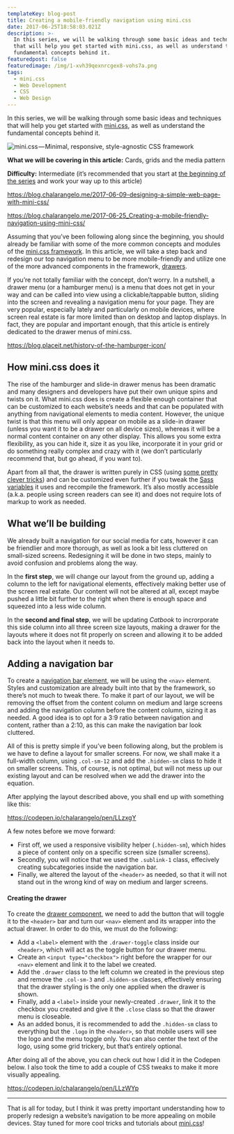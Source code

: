 ```yaml
---
templateKey: blog-post
title: Creating a mobile-friendly navigation using mini.css
date: 2017-06-25T18:58:03.021Z
description: >-
  In this series, we will be walking through some basic ideas and techniques
  that will help you get started with mini.css, as well as understand the
  fundamental concepts behind it.
featuredpost: false
featuredimage: /img/1-xvh39qexnrcgex8-vohs7a.png
tags:
  - mini.css
  - Web Development
  - CSS
  - Web Design
---
```


In this series, we will be walking through some basic ideas and techniques that will help you get started with [mini.css](http://minicss.org/), as well as understand the fundamental concepts behind it.

![mini.css — Minimal, responsive, style-agnostic CSS framework](/img/1-xvh39qexnrcgex8-vohs7a.png "mini.css — Minimal, responsive, style-agnostic CSS framework")

**What we will be covering in this article:** Cards, grids and the media pattern

**Difficulty:** Intermediate (it’s recommended that you start at [the beginning of the series](/2017-06-25_Creating-a-mobile-friendly-navigation-using-mini-css) and work your way up to this article)

https://blog.chalarangelo.me/2017-06-09-designing-a-simple-web-page-with-mini-css/

https://blog.chalarangelo.me/2017-06-25_Creating-a-mobile-friendly-navigation-using-mini-css/

Assuming that you’ve been following along since the beginning, you should already be familiar with some of the more common concepts and modules of the [mini.css framework](http://minicss.org). In this article, we will take a step back and redesign our top navigation menu to be more mobile-friendly and utilize one of the more advanced components in the framework, [drawers](http://minicss.org/navigation#drawer).

If you’re not totally familiar with the concept, don’t worry. In a nutshell, a drawer menu (or a hamburger menu) is a menu that does not get in your way and can be called into view using a clickable/tappable button, sliding into the screen and revealing a navigation menu for your page. They are very popular, especially lately and particularly on mobile devices, where screen real estate is far more limited than on desktop and laptop displays. In fact, they are popular and important enough, that this article is entirely dedicated to the drawer menus of mini.css.

https://blog.placeit.net/history-of-the-hamburger-icon/

## How mini.css does it

The rise of the hamburger and slide-in drawer menus has been dramatic and many designers and developers have put their own unique spins and twists on it. What mini.css does is create a flexible enough container that can be customized to each website’s needs and that can be populated with anything from navigational elements to media content. However, the unique twist is that this menu will only appear on mobile as a slide-in drawer (unless you want it to be a drawer on all device sizes), whereas it will be a normal content container on any other display. This allows you some extra flexibility, as you can hide it, size it as you like, incorporate it in your grid or do something really complex and crazy with it (we don’t particularly recommend that, but go ahead, if you want to).

Apart from all that, the drawer is written purely in CSS (using [some pretty clever tricks](https://css-tricks.com/the-checkbox-hack/)) and can be customized even further if you tweak the [Sass variables](http://minicss.org/customization/navigation#drawer) it uses and recompile the framework. It’s also mostly accessible (a.k.a. people using screen readers can see it) and does not require lots of markup to work as needed.

## What we’ll be building

We already built a navigation for our social media for cats, however it can be friendlier and more thorough, as well as look a bit less cluttered on small-sized screens. Redesigning it will be done in two steps, mainly to avoid confusion and problems along the way.

In the **first step**, we will change our layout from the ground up, adding a column to the left for navigational elements, effectively making better use of the screen real estate. Our content will not be altered at all, except maybe pushed a little bit further to the right when there is enough space and squeezed into a less wide column.

In the **second and final step**, we will be updating _Catbook_ to incrorporate this side column into all three screen size layouts, making a drawer for the layouts where it does not fit properly on screen and allowing it to be added back into the layout when it needs to.

## Adding a navigation bar

To create a [navigation bar element](http://minicss.org/customization/navigation#navigation-bar), we will be using the `<nav>` element. Styles and customization are already built into that by the framework, so there’s not much to tweak there. To make it part of our layout, we will be removing the offset from the content column on medium and large screens and adding the navigation column before the content column, sizing it as needed. A good idea is to opt for a 3:9 ratio between navigation and content, rather than a 2:10, as this can make the navigation bar look cluttered.

All of this is pretty simple if you’ve been following along, but the problem is we have to define a layout for smaller screens. For now, we shall make it a full-width column, using `.col-sm-12` and add the `.hidden-sm` class to hide it on smaller screens. This, of course, is not optimal, but will not mess up our existing layout and can be resolved when we add the drawer into the equation.

After applying the layout described above, you shall end up with something like this:

https://codepen.io/chalarangelo/pen/LLzxgY

A few notes before we move forward:

*   First off, we used a responsive visibility helper (`.hidden-sm`), which hides a piece of content only on a specific screen size (smaller screens).
*   Secondly, you will notice that we used the `.sublink-1` class, effecively creating subcategories inside the navigation bar.
*   Finally, we altered the layout of the `<header>` as needed, so that it will not stand out in the wrong kind of way on medium and larger screens.

#### Creating the drawer

To create the [drawer component](http://minicss.org/navigation#drawer), we need to add the button that will toggle it to the `<header>` bar and turn our `<nav>` element and its wrapper into the actual drawer. In order to do this, we must do the following:

*   Add a `<label>` element with the `.drawer-toggle` class inside our `<header>`, which will act as the toggle button for our drawer menu.
*   Create an `<input type="checkbox">` right before the wrapper for our `<nav>` element and link it to the label we created.
*   Add the `.drawer` class to the left column we created in the previous step and remove the `.col-sm-3` and `.hidden-sm` classes, effectively ensuring that the drawer styling is the only one applied when the drawer is shown.
*   Finally, add a `<label>` inside your newly-created `.drawer`, link it to the checkbox you created and give it the `.close` class so that the drawer menu is closeable.
*   As an added bonus, it is recommended to add the `.hidden-sm` class to everything but the `.logo` in the `<header>`, so that mobile users will see the logo and the menu toggle only. You can also center the text of the logo, using some grid trickery, but that’s entirely optional.

After doing all of the above, you can check out how I did it in the Codepen below. I also took the time to add a couple of CSS tweaks to make it more visually appealing.

https://codepen.io/chalarangelo/pen/LLzWYp

---

That is all for today, but I think it was pretty important understanding how to properly redesign a website’s navigation to be more appealing on mobile devices. Stay tuned for more cool tricks and tutorials about [mini.css](http://minicss.org)!